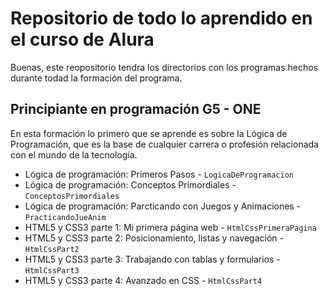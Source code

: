 # Repositorio de todo lo aprendido en el curso de Alura

Buenas, este reopositorio tendra los directorios con los programas hechos durante todad la formación del programa.

## Principiante en programación G5 - ONE 

En esta formación lo primero que se aprende es sobre la Lógica de Programación, que es la base de cualquier carrera o profesión relacionada con el mundo de la tecnología.

- Lógica de programación: Primeros Pasos - `LogicaDeProgramacion`
- Lógica de programación: Conceptos Primordiales - `ConceptosPrimordiales`
- Lógica de programación: Parcticando con Juegos y Animaciones - `PracticandoJueAnim`
- HTML5 y CSS3 parte 1: Mi primera página web - `HtmlCssPrimeraPagina`
- HTML5 y CSS3 parte 2: Posicionamiento, listas y navegación - `HtmlCssPart2`
- HTML5 y CSS3 parte 3: Trabajando con tablas y formularios - `HtmlCssPart3`
- HTML5 y CSS3 parte 4: Avanzado en CSS - `HtmlCssPart4`

